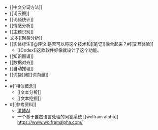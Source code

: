 - [[中文分词方法]]
- [[词云图]]
- [[词频统计]]
- [[情感分析]]
- [[主题识别]]
- 文本[[聚类分析]]
- [[实体标注]]@评论:是否可以将这个技术和[[笔记]]融合起来？#[[交互体验]]
    - [[Codex]]这款软件好像就设计了这个功能。
- [[知识图谱]]
- [[数据对齐]]
- [[自动推理]]
- [[词袋]]和[[词向量]]
- 
- #[[相似概念]]
    - [[文本分析]]
    - [[文本挖掘]]
- #[[参考资料]]
    - [清博AI](http://ai.gsdata.cn/achieve/nlp)
    - 一个基于自然语言处理的问答系统 [[wolfram alpha]] https://www.wolframalpha.com/
